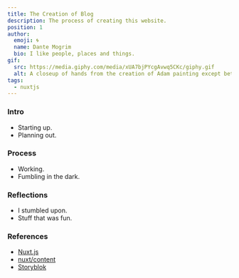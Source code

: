 ```yaml
---
title: The Creation of Blog
description: The process of creating this website.
position: 1
author:
  emoji: 🌀
  name: Dante Mogrim
  bio: I like people, places and things.
gif:
  src: https://media.giphy.com/media/xUA7bjPYcgAvwq5CKc/giphy.gif
  alt: A closeup of hands from the creation of Adam painting except between Adam and God's finger there's a loading bar animation.
tags:
  - nuxtjs
---
```


### Intro
- Starting up.
- Planning out.

### Process
- Working.
- Fumbling in the dark.

### Reflections
- I stumbled upon.
- Stuff that was fun.

### References
- [Nuxt.js](https://nuxtjs.org/)
- [nuxt/content](https://content.nuxtjs.org/)
- [Storyblok](https://www.storyblok.com/)
